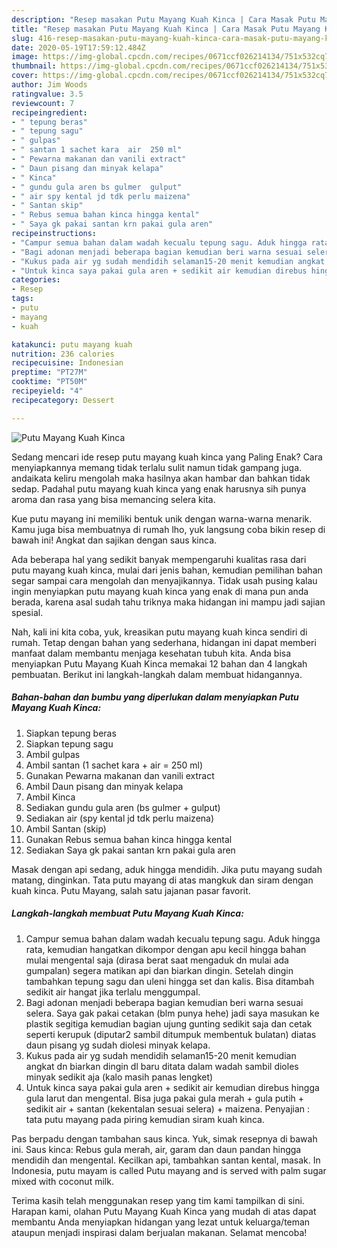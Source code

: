 ```yaml
---
description: "Resep masakan Putu Mayang Kuah Kinca | Cara Masak Putu Mayang Kuah Kinca Yang Sedap"
title: "Resep masakan Putu Mayang Kuah Kinca | Cara Masak Putu Mayang Kuah Kinca Yang Sedap"
slug: 416-resep-masakan-putu-mayang-kuah-kinca-cara-masak-putu-mayang-kuah-kinca-yang-sedap
date: 2020-05-19T17:59:12.484Z
image: https://img-global.cpcdn.com/recipes/0671ccf026214134/751x532cq70/putu-mayang-kuah-kinca-foto-resep-utama.jpg
thumbnail: https://img-global.cpcdn.com/recipes/0671ccf026214134/751x532cq70/putu-mayang-kuah-kinca-foto-resep-utama.jpg
cover: https://img-global.cpcdn.com/recipes/0671ccf026214134/751x532cq70/putu-mayang-kuah-kinca-foto-resep-utama.jpg
author: Jim Woods
ratingvalue: 3.5
reviewcount: 7
recipeingredient:
- " tepung beras"
- " tepung sagu"
- " gulpas"
- " santan 1 sachet kara  air  250 ml"
- " Pewarna makanan dan vanili extract"
- " Daun pisang dan minyak kelapa"
- " Kinca"
- " gundu gula aren bs gulmer  gulput"
- " air spy kental jd tdk perlu maizena"
- " Santan skip"
- " Rebus semua bahan kinca hingga kental"
- " Saya gk pakai santan krn pakai gula aren"
recipeinstructions:
- "Campur semua bahan dalam wadah kecualu tepung sagu. Aduk hingga rata, kemudian hangatkan dikompor dengan apu kecil hingga bahan mulai mengental saja (dirasa berat saat mengaduk dn mulai ada gumpalan) segera matikan api dan biarkan dingin. Setelah dingin tambahkan tepung sagu dan uleni hingga set dan kalis. Bisa ditambah sedikit air hangat jika terlalu menggumpal."
- "Bagi adonan menjadi beberapa bagian kemudian beri warna sesuai selera. Saya gak pakai cetakan (blm punya hehe) jadi saya masukan ke plastik segitiga kemudian bagian ujung gunting sedikit saja dan cetak seperti kerupuk (diputar2 sambil ditumpuk membentuk bulatan) diatas daun pisang yg sudah diolesi minyak kelapa."
- "Kukus pada air yg sudah mendidih selaman15-20 menit kemudian angkat dn biarkan dingin dl baru ditata dalam wadah sambil dioles minyak sedikit aja (kalo masih panas lengket)"
- "Untuk kinca saya pakai gula aren + sedikit air kemudian direbus hingga gula larut dan mengental. Bisa juga pakai gula merah + gula putih + sedikit air + santan (kekentalan sesuai selera) + maizena. Penyajian : tata putu mayang pada piring kemudian siram kuah kinca."
categories:
- Resep
tags:
- putu
- mayang
- kuah

katakunci: putu mayang kuah 
nutrition: 236 calories
recipecuisine: Indonesian
preptime: "PT27M"
cooktime: "PT50M"
recipeyield: "4"
recipecategory: Dessert

---
```



![Putu Mayang Kuah Kinca](https://img-global.cpcdn.com/recipes/0671ccf026214134/751x532cq70/putu-mayang-kuah-kinca-foto-resep-utama.jpg)

Sedang mencari ide resep putu mayang kuah kinca yang Paling Enak? Cara menyiapkannya memang tidak terlalu sulit namun tidak gampang juga. andaikata keliru mengolah maka hasilnya akan hambar dan bahkan tidak sedap. Padahal putu mayang kuah kinca yang enak harusnya sih punya aroma dan rasa yang bisa memancing selera kita.

Kue putu mayang ini memiliki bentuk unik dengan warna-warna menarik. Kamu juga bisa membuatnya di rumah lho, yuk langsung coba bikin resep di bawah ini! Angkat dan sajikan dengan saus kinca.

Ada beberapa hal yang sedikit banyak mempengaruhi kualitas rasa dari putu mayang kuah kinca, mulai dari jenis bahan, kemudian pemilihan bahan segar sampai cara mengolah dan menyajikannya. Tidak usah pusing kalau ingin menyiapkan putu mayang kuah kinca yang enak di mana pun anda berada, karena asal sudah tahu triknya maka hidangan ini mampu jadi sajian spesial.


Nah, kali ini kita coba, yuk, kreasikan putu mayang kuah kinca sendiri di rumah. Tetap dengan bahan yang sederhana, hidangan ini dapat memberi manfaat dalam membantu menjaga kesehatan tubuh kita. Anda bisa menyiapkan Putu Mayang Kuah Kinca memakai 12 bahan dan 4 langkah pembuatan. Berikut ini langkah-langkah dalam membuat hidangannya.

<!--inarticleads1-->

##### Bahan-bahan dan bumbu yang diperlukan dalam menyiapkan Putu Mayang Kuah Kinca:

1. Siapkan  tepung beras
1. Siapkan  tepung sagu
1. Ambil  gulpas
1. Ambil  santan (1 sachet kara + air = 250 ml)
1. Gunakan  Pewarna makanan dan vanili extract
1. Ambil  Daun pisang dan minyak kelapa
1. Ambil  Kinca
1. Sediakan  gundu gula aren (bs gulmer + gulput)
1. Sediakan  air (spy kental jd tdk perlu maizena)
1. Ambil  Santan (skip)
1. Gunakan  Rebus semua bahan kinca hingga kental
1. Sediakan  Saya gk pakai santan krn pakai gula aren


Masak dengan api sedang, aduk hingga mendidih. Jika putu mayang sudah matang, dinginkan. Tata putu mayang di atas mangkuk dan siram dengan kuah kinca. Putu Mayang, salah satu jajanan pasar favorit. 

<!--inarticleads2-->

##### Langkah-langkah membuat Putu Mayang Kuah Kinca:

1. Campur semua bahan dalam wadah kecualu tepung sagu. Aduk hingga rata, kemudian hangatkan dikompor dengan apu kecil hingga bahan mulai mengental saja (dirasa berat saat mengaduk dn mulai ada gumpalan) segera matikan api dan biarkan dingin. Setelah dingin tambahkan tepung sagu dan uleni hingga set dan kalis. Bisa ditambah sedikit air hangat jika terlalu menggumpal.
1. Bagi adonan menjadi beberapa bagian kemudian beri warna sesuai selera. Saya gak pakai cetakan (blm punya hehe) jadi saya masukan ke plastik segitiga kemudian bagian ujung gunting sedikit saja dan cetak seperti kerupuk (diputar2 sambil ditumpuk membentuk bulatan) diatas daun pisang yg sudah diolesi minyak kelapa.
1. Kukus pada air yg sudah mendidih selaman15-20 menit kemudian angkat dn biarkan dingin dl baru ditata dalam wadah sambil dioles minyak sedikit aja (kalo masih panas lengket)
1. Untuk kinca saya pakai gula aren + sedikit air kemudian direbus hingga gula larut dan mengental. Bisa juga pakai gula merah + gula putih + sedikit air + santan (kekentalan sesuai selera) + maizena. Penyajian : tata putu mayang pada piring kemudian siram kuah kinca.


Pas berpadu dengan tambahan saus kinca. Yuk, simak resepnya di bawah ini. Saus kinca: Rebus gula merah, air, garam dan daun pandan hingga mendidih dan mengental. Kecilkan api, tambahkan santan kental, masak. In Indonesia, putu mayam is called Putu mayang and is served with palm sugar mixed with coconut milk. 

Terima kasih telah menggunakan resep yang tim kami tampilkan di sini. Harapan kami, olahan Putu Mayang Kuah Kinca yang mudah di atas dapat membantu Anda menyiapkan hidangan yang lezat untuk keluarga/teman ataupun menjadi inspirasi dalam berjualan makanan. Selamat mencoba!
